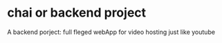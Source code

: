 # chai or backend project

A backend porject:
full fleged webApp for video hosting just like youtube

